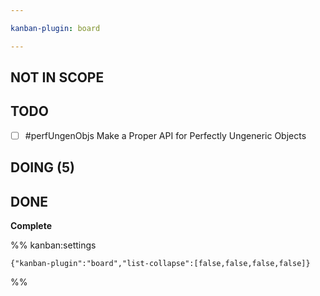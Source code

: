 ```yaml
---

kanban-plugin: board

---
```


## NOT IN SCOPE



## TODO

- [ ] #perfUngenObjs Make a Proper API for Perfectly Ungeneric Objects


## DOING (5)



## DONE

**Complete**




%% kanban:settings
```
{"kanban-plugin":"board","list-collapse":[false,false,false,false]}
```
%%
